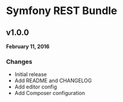 # Symfony REST Bundle

## v1.0.0

**February 11, 2016**

### Changes

* Initial release
* Add README and CHANGELOG
* Add editor config
* Add Composer configuration
